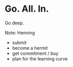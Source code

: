 # Go. All. In.

Go deep. <!-- .element: class="fragment" data-fragment-index="0" -->

Note:
Henning

- submit
- become a hermit
- get commitment / buy
- plan for the learning curve
